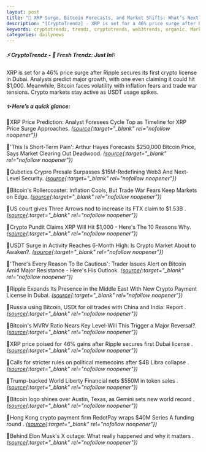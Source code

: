 ```yaml
---
layout: post
title: "🌇 XRP Surge, Bitcoin Forecasts, and Market Shifts: What’s Next?"
description: "[CryptoTrendz] - XRP is set for a 46% price surge after Ripple secures its first crypto license in Dubai. Analysts predict major growth, with one even claiming it could hit $1,000. Meanwhile, Bitcoin faces volatility with inflation fears and trade war tensions. Crypto markets stay active as USDT usage spikes."
keywords: cryptotrendz, trendz, cryptotrends, web3trends, organic, Market, China, Web3, CEO, Crypto, Bitcoin, USDt, XRP, Elon, Dubai, token, Analyst, FTX
categories: dailynews
---
```


##### ⚡ CryptoTrendz - 📌 *Fresh Trendz: Just In!:*

XRP is set for a 46% price surge after Ripple secures its first crypto license in Dubai. Analysts predict major growth, with one even claiming it could hit $1,000. Meanwhile, Bitcoin faces volatility with inflation fears and trade war tensions. Crypto markets stay active as USDT usage spikes.

##### ✨ *Here’s a quick glance:*


🔹XRP Price Prediction: Analyst Foresees Cycle Top as Timeline for XRP Price Surge Approaches. *([source](https://s.avyag.com/1tsd){:target="_blank" rel="nofollow noopener"})*

🔹'This Is Short-Term Pain': Arthur Hayes Forecasts $250,000 Bitcoin Price, Says Market Clearing Out Deadwood. *([source](https://s.avyag.com/cta1){:target="_blank" rel="nofollow noopener"})*

🔹Qubetics Crypro Presale Surpasses $15M-Redefining Web3 And Next-Level Security. *([source](https://s.avyag.com/uzlr){:target="_blank" rel="nofollow noopener"})*

🔹Bitcoin's Rollercoaster: Inflation Cools, But Trade War Fears Keep Markets on Edge. *([source](https://s.avyag.com/z4s1){:target="_blank" rel="nofollow noopener"})*

🔹US court gives Three Arrows nod to increase its FTX claim to $1.53B . *([source](https://s.avyag.com/xtw9){:target="_blank" rel="nofollow noopener"})*

🔹Crypto Pundit Claims XRP Will Hit $1,000 - Here's The 10 Reasons Why. *([source](https://s.avyag.com/qioa){:target="_blank" rel="nofollow noopener"})*

🔹USDT Surge in Activity Reaches 6-Month High: Is Crypto Market About to Awaken?. *([source](https://s.avyag.com/4ggp){:target="_blank" rel="nofollow noopener"})*

🔹'There's Every Reason To Be Cautious': Trader Issues Alert on Bitcoin Amid Major Resistance - Here's His Outlook. *([source](https://s.avyag.com/9eg6){:target="_blank" rel="nofollow noopener"})*

🔹Ripple Expands Its Presence in the Middle East With New Crypto Payment License in Dubai. *([source](https://s.avyag.com/ik9d){:target="_blank" rel="nofollow noopener"})*

🔹Russia using Bitcoin, USDt for oil trades with China and India: Report . *([source](https://s.avyag.com/5na9){:target="_blank" rel="nofollow noopener"})*

🔹Bitcoin's MVRV Ratio Nears Key Level-Will This Trigger a Major Reversal?. *([source](https://s.avyag.com/yiu2){:target="_blank" rel="nofollow noopener"})*

🔹XRP price poised for 46% gains after Ripple secures first Dubai license . *([source](https://s.avyag.com/8fwj){:target="_blank" rel="nofollow noopener"})*

🔹Calls for stricter rules on political memecoins after $4B Libra collapse . *([source](https://s.avyag.com/lu20){:target="_blank" rel="nofollow noopener"})*

🔹Trump-backed World Liberty Financial nets $550M in token sales . *([source](https://s.avyag.com/a3y8){:target="_blank" rel="nofollow noopener"})*

🔹Bitcoin logo shines over Austin, Texas, as Gemini sets new world record . *([source](https://s.avyag.com/9bxs){:target="_blank" rel="nofollow noopener"})*

🔹Hong Kong crypto payment firm RedotPay wraps $40M Series A funding round . *([source](https://s.avyag.com/7ae2){:target="_blank" rel="nofollow noopener"})*

🔹Behind Elon Musk's X outage: What really happened and why it matters . *([source](https://s.avyag.com/jvzi){:target="_blank" rel="nofollow noopener"})*
